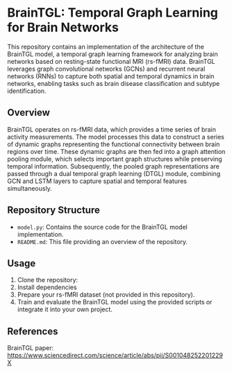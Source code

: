 # BrainTGL: Temporal Graph Learning for Brain Networks

This repository contains an implementation of the architecture of the BrainTGL model, a temporal graph learning framework for analyzing brain networks based on resting-state functional MRI (rs-fMRI) data. BrainTGL leverages graph convolutional networks (GCNs) and recurrent neural networks (RNNs) to capture both spatial and temporal dynamics in brain networks, enabling tasks such as brain disease classification and subtype identification. 

## Overview

BrainTGL operates on rs-fMRI data, which provides a time series of brain activity measurements. The model processes this data to construct a series of dynamic graphs representing the functional connectivity between brain regions over time. These dynamic graphs are then fed into a graph attention pooling module, which selects important graph structures while preserving temporal information. Subsequently, the pooled graph representations are passed through a dual temporal graph learning (DTGL) module, combining GCN and LSTM layers to capture spatial and temporal features simultaneously.

## Repository Structure

- `model.py`: Contains the source code for the BrainTGL model implementation.
- `README.md`: This file providing an overview of the repository.

## Usage

1. Clone the repository:
2. Install dependencies
3. Prepare your rs-fMRI dataset (not provided in this repository).
4. Train and evaluate the BrainTGL model using the provided scripts or integrate it into your own project.

## References
BrainTGL paper:
https://www.sciencedirect.com/science/article/abs/pii/S001048252201229X

